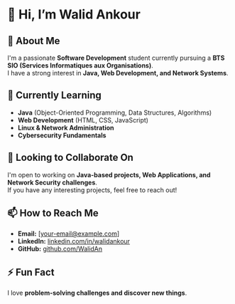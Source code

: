 # 👋 Hi, I’m Walid Ankour

## 👀 About Me  
I'm a passionate **Software Development** student currently pursuing a **BTS SIO (Services Informatiques aux Organisations)**.  
I have a strong interest in **Java, Web Development, and Network Systems**.

## 🌱 Currently Learning  
- **Java** (Object-Oriented Programming, Data Structures, Algorithms)  
- **Web Development** (HTML, CSS, JavaScript)  
- **Linux & Network Administration**  
- **Cybersecurity Fundamentals**  

## 💞️ Looking to Collaborate On  
I'm open to working on **Java-based projects, Web Applications, and Network Security challenges**.  
If you have any interesting projects, feel free to reach out!

## 📫 How to Reach Me  
- **Email:** [your-email@example.com]  
- **LinkedIn:** [linkedin.com/in/walidankour](www.linkedin.com/in/walid-a-69b484203)  
- **GitHub:** [github.com/WalidAn](https://github.com/WalidAn)

## ⚡ Fun Fact  
I love **problem-solving challenges and discover new things**.  


<!---
WalidAn/WalidAn is a ✨ special ✨ repository because its `README.md` (this file) appears on your GitHub profile.
You can click the Preview link to take a look at your changes.
--->
